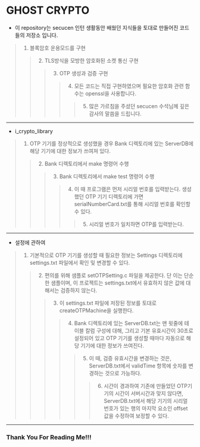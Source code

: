 # GHOST CRYPTO


* 이 repository는 secucen 인턴 생활동안 배웠던 지식들을 토대로 만들어진 코드들의 저장소  입니다.
> 1. 블록암호 운용모드를 구현
> > 2. TLS방식을 모방한 암호화된 소켓 통신 구현
> > > 3. OTP 생성과 검증 구현
> > > > 4. 모든 코드는 직접 구현하였으며 필요한 암호화 관련 함수는 openssl을 사용합니다.
> > > > > 5. 많은 가르침을 주셨던 secucen 수석님께 깊은 감사의 말씀을 드립니다.
<hr/>


* i_crypto_library
> 1. OTP 기기를 정상적으로 생성했을 경우 Bank 디렉토리에 있는 ServerDB에 해당 기기에 대한 정보가 쓰여져 있다.
> > 2. Bank 디렉토리에서 make 명령어 수행
> > > 3. Bank 디렉토리에서 make test 명령어 수행
> > > > 4. 이 때 프로그램은 먼저 시리얼 번호를 입력받는다. 생성했던 OTP 기기 디렉토리에 가면 serialNumberCard.txt를 통해 시리얼 번호를 확인할 수 있다.
> > > > > 5. 시리얼 번호가 일치하면 OTP를 입력받는다.
<hr/>


* 설정에 관하여
> 1. 기본적으로 OTP 기기를 생성할 때 필요한 정보는 Settings 디렉토리에 settings.txt 파일에서 확인 및 변경할 수 있다.
> > 2. 편의를 위해 샘플로 setOTPSetting.c 파일을 제공한다. 단 이는 단순한  샘플이며, 이 프로젝트는 settings.txt에서 유효하지 않은 값에 대해서는 검증하지 않는다.
> > > 3. 이 settings.txt 파일에 저장된 정보를 토대로 createOTPMachine을 실행한다.
> > > > 4. Bank 디렉토리에 있는 ServerDB.txt는 맨 윗줄에 테이블 칼럼 구성에 대해, 그리고 기본 유효시간이 30초로 설정되어 있고 OTP 기기를 생성할 때마다 자동으로 해당 기기에 대한 정보가 쓰여진다.
> > > > > 5. 이 때, 검증 유효시간을 변경하는 것은, ServerDB.txt에서 validTime 항목에 숫자를 변경하는 것으로 가능하다.
> > > > > > 6. 시간이 경과하여 기존에 만들었던 OTP기기의 시간이 서버시간과 맞지 않다면, ServerDB.txt에서 해당 기기의 시리얼 번호가 있는 행의 마지막 요소인 offset 값을 수정하여 보정할 수 있다.
<hr/>


### Thank You For Reading Me!!!
